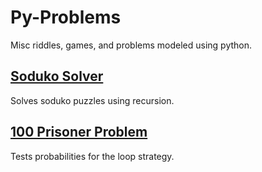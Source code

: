 # Py-Problems

Misc riddles, games, and problems modeled using python.

## [Soduko Solver](./projects/soduko_solver/)

Solves soduko puzzles using recursion.

## [100 Prisoner Problem](./projects//prisoner_problem/)

Tests probabilities for the loop strategy.